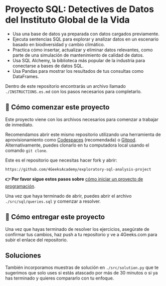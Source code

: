 <!-- hide -->
# Proyecto SQL: Detectives de Datos del Instituto Global de la Vida 
<!-- endhide -->

- Usa una base de datos ya preparada con datos cargados previamente.
- Ejecuta sentencias SQL para explorar y analizar datos en un escenario basado en biodiversidad y cambio climático.
- Practica cómo insertar, actualizar y eliminar datos relevantes, como parte de una simulación de mantenimiento de calidad de datos.
- Usa SQL Alchemy, la biblioteca más popular de la industria para conectarse a bases de datos SQL.
- Usa Pandas para mostrar los resultados de tus consultas como DataFrames.

Dentro de este repositorio encontrarás un archivo llamado `./INSTRUCTIONS.es.md` con los pasos necesarios para completarlo.


<onlyfor saas="false" withBanner="false">
  
## 🌱 Cómo comenzar este proyecto

Este proyecto viene con los archivos necesarios para comenzar a trabajar de inmediato.

Recomendamos abrir este mismo repositorio utilizando una herramienta de aprovisionamiento como [Codespaces](https://4geeks.com/es/lesson/tutorial-de-github-codespaces) (recomendada) o [Gitpod](https://4geeks.com/es/lesson/como-utilizar-gitpod). Alternativamente, puedes clonarlo en tu computadora local usando el comando `git clone`.

Este es el repositorio que necesitas hacer fork y abrir:

```text
https://github.com/4GeeksAcademy/exploratory-sql-analysis-project
```

**👉 Por favor sigue estos pasos sobre** [cómo iniciar un proyecto de programación](https://4geeks.com/es/lesson/como-comenzar-un-proyecto-de-codificacion).

Una vez que haya terminado de abrir, puedes abrir el archivo `./src/sql/queries.sql` y comenzar a resolver.

</onlyfor>

## 🚛 Cómo entregar este proyecto

Una vez que hayas terminado de resolver los ejercicios, asegúrate de confirmar tus cambios, haz push a tu repositorio y ve a 4Geeks.com para subir el enlace del repositorio.

## Soluciones

También incorporamos muestras de solución en `./src/solution.py` que te sugerimos que solo uses si estás atascado por más de 30 minutos o si ya has terminado y quieres compararlo con tu enfoque. 

